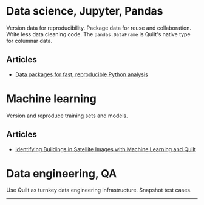 # Data science, Jupyter, Pandas
Version data for reproducibility. Package data for reuse and collaboration. Write less data cleaning code. The `pandas.DataFrame` is Quilt's native type for columnar data.

## Articles
  * [Data packages for fast, reproducible Python analysis](https://blog.quiltdata.com/data-packages-for-fast-reproducible-python-analysis-c74b78015c7f)

# Machine learning
Version and reproduce training sets and models.

## Articles
* [Identifying Buildings in Satellite Images with Machine Learning and Quilt](https://medium.com/@xander80/identifying-buildings-in-satellite-images-with-machine-learning-and-quilt-5a5579670885)

# Data engineering, QA
Use Quilt as turnkey data engineering infrastructure. Snapshot test cases.

***